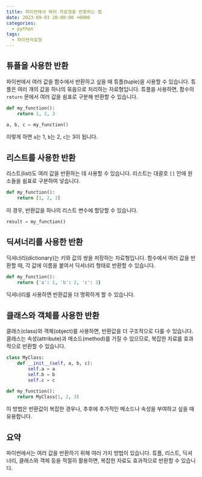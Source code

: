 ```yaml
---
title: 파이썬에서 여러 자료형을 반환하는 법
date: 2023-09-03 20:00:00 +0900
categories:
  - python
tags:
  - 파이썬자료형
---
```


## 튜플을 사용한 반환

파이썬에서 여러 값을 함수에서 반환하고 싶을 때 튜플(tuple)을 사용할 수 있습니다. 튜플은 여러 개의 값을 하나의 묶음으로 처리하는 자료형입니다. 튜플을 사용하면, 함수의 `return` 문에서 여러 값을 쉼표로 구분해 반환할 수 있습니다.

```python
def my_function():
    return 1, 2, 3

a, b, c = my_function()
```

이렇게 하면 `a`는 1, `b`는 2, `c`는 3이 됩니다.

## 리스트를 사용한 반환

리스트(list)도 여러 값을 반환하는 데 사용할 수 있습니다. 리스트는 대괄호 `[]` 안에 원소들을 쉼표로 구분하여 넣습니다. 

```python
def my_function():
    return [1, 2, 3]
```

이 경우, 반환값을 하나의 리스트 변수에 할당할 수 있습니다.

```python
result = my_function()
```

## 딕셔너리를 사용한 반환

딕셔너리(dictionary)는 키와 값의 쌍을 저장하는 자료형입니다. 함수에서 여러 값을 반환할 때, 각 값에 이름을 붙여서 딕셔너리 형태로 반환할 수 있습니다.

```python
def my_function():
    return {'a': 1, 'b': 2, 'c': 3}
```

딕셔너리를 사용하면 반환값을 더 명확하게 할 수 있습니다.

## 클래스와 객체를 사용한 반환

클래스(class)와 객체(object)를 사용하면, 반환값을 더 구조적으로 다룰 수 있습니다. 클래스는 속성(attribute)과 메소드(method)를 가질 수 있으므로, 복잡한 자료를 효과적으로 반환할 수 있습니다.

```python
class MyClass:
    def __init__(self, a, b, c):
        self.a = a
        self.b = b
        self.c = c

def my_function():
    return MyClass(1, 2, 3)
```

이 방법은 반환값이 복잡한 경우나, 추후에 추가적인 메소드나 속성을 부여하고 싶을 때 유용합니다.

## 요약

파이썬에서는 여러 값을 반환하기 위해 여러 가지 방법이 있습니다. 튜플, 리스트, 딕셔너리, 클래스와 객체 등을 적절히 활용하면, 복잡한 자료도 효과적으로 반환할 수 있습니다.